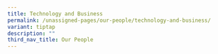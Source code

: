```yaml
---
title: Technology and Business
permalink: /unassigned-pages/our-people/technology-and-business/
variant: tiptap
description: ""
third_nav_title: Our People
---
```

